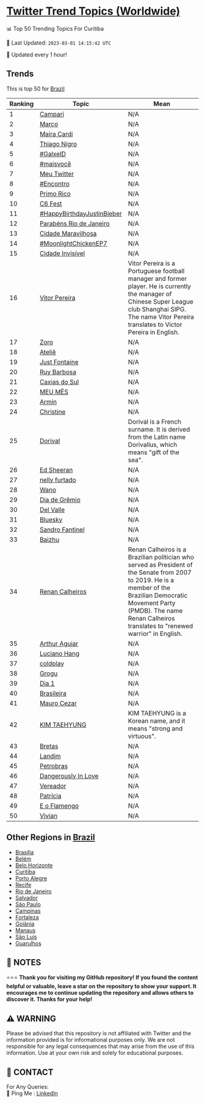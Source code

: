 [Twitter Trend Topics (Worldwide)](https://github.com/ErcinDedeoglu/Twitter-Trend-Topics)
==========


📊 Top 50 Trending Topics For Curitiba

📆 Last Updated: `2023-03-01 14:15:42 UTC`

🔧 Updated every 1 hour!


## Trends

This is top 50 for [Brazil](</Brazil>)

| Ranking | Topic | Mean |
| ------- | ------------ | ------------ |
| 1 | [Campari](http://twitter.com/search?q=Campari) | N/A |
| 2 | [Março](http://twitter.com/search?q=Mar%c3%a7o) | N/A |
| 3 | [Maira Cardi](http://twitter.com/search?q=Maira+Cardi) | N/A |
| 4 | [Thiago Nigro](http://twitter.com/search?q=Thiago+Nigro) | N/A |
| 5 | [#GalxeID](http://twitter.com/search?q=%23GalxeID) | N/A |
| 6 | [#maisvocê](http://twitter.com/search?q=%23maisvoc%c3%aa) | N/A |
| 7 | [Meu Twitter](http://twitter.com/search?q=Meu+Twitter) | N/A |
| 8 | [#Encontro](http://twitter.com/search?q=%23Encontro) | N/A |
| 9 | [Primo Rico](http://twitter.com/search?q=Primo+Rico) | N/A |
| 10 | [C6 Fest](http://twitter.com/search?q=C6+Fest) | N/A |
| 11 | [#HappyBirthdayJustinBieber](http://twitter.com/search?q=%23HappyBirthdayJustinBieber) | N/A |
| 12 | [Parabéns Rio de Janeiro](http://twitter.com/search?q=Parab%c3%a9ns+Rio+de+Janeiro) | N/A |
| 13 | [Cidade Maravilhosa](http://twitter.com/search?q=Cidade+Maravilhosa) | N/A |
| 14 | [#MoonlightChickenEP7](http://twitter.com/search?q=%23MoonlightChickenEP7) | N/A |
| 15 | [Cidade Invisível](http://twitter.com/search?q=Cidade+Invis%c3%advel) | N/A |
| 16 | [Vitor Pereira](http://twitter.com/search?q=Vitor+Pereira) | Vitor Pereira is a Portuguese football manager and former player. He is currently the manager of Chinese Super League club Shanghai SIPG. The name Vitor Pereira translates to Victor Pereira in English. |
| 17 | [Zoro](http://twitter.com/search?q=Zoro) | N/A |
| 18 | [Ateliê](http://twitter.com/search?q=Ateli%c3%aa) | N/A |
| 19 | [Just Fontaine](http://twitter.com/search?q=Just+Fontaine) | N/A |
| 20 | [Ruy Barbosa](http://twitter.com/search?q=Ruy+Barbosa) | N/A |
| 21 | [Caxias do Sul](http://twitter.com/search?q=Caxias+do+Sul) | N/A |
| 22 | [MEU MÊS](http://twitter.com/search?q=MEU+M%c3%8aS) | N/A |
| 23 | [Armin](http://twitter.com/search?q=Armin) | N/A |
| 24 | [Christine](http://twitter.com/search?q=Christine) | N/A |
| 25 | [Dorival](http://twitter.com/search?q=Dorival) | Dorival is a French surname. It is derived from the Latin name Dorivallus, which means "gift of the sea". |
| 26 | [Ed Sheeran](http://twitter.com/search?q=Ed+Sheeran) | N/A |
| 27 | [nelly furtado](http://twitter.com/search?q=nelly+furtado) | N/A |
| 28 | [Wano](http://twitter.com/search?q=Wano) | N/A |
| 29 | [Dia de Grêmio](http://twitter.com/search?q=Dia+de+Gr%c3%aamio) | N/A |
| 30 | [Del Valle](http://twitter.com/search?q=Del+Valle) | N/A |
| 31 | [Bluesky](http://twitter.com/search?q=Bluesky) | N/A |
| 32 | [Sandro Fantinel](http://twitter.com/search?q=Sandro+Fantinel) | N/A |
| 33 | [Baizhu](http://twitter.com/search?q=Baizhu) | N/A |
| 34 | [Renan Calheiros](http://twitter.com/search?q=Renan+Calheiros) | Renan Calheiros is a Brazilian politician who served as President of the Senate from 2007 to 2019. He is a member of the Brazilian Democratic Movement Party (PMDB). The name Renan Calheiros translates to "renewed warrior" in English. |
| 35 | [Arthur Aguiar](http://twitter.com/search?q=Arthur+Aguiar) | N/A |
| 36 | [Luciano Hang](http://twitter.com/search?q=Luciano+Hang) | N/A |
| 37 | [coldplay](http://twitter.com/search?q=coldplay) | N/A |
| 38 | [Grogu](http://twitter.com/search?q=Grogu) | N/A |
| 39 | [Dia 1](http://twitter.com/search?q=Dia+1) | N/A |
| 40 | [Brasileira](http://twitter.com/search?q=Brasileira) | N/A |
| 41 | [Mauro Cezar](http://twitter.com/search?q=Mauro+Cezar) | N/A |
| 42 | [KIM TAEHYUNG](http://twitter.com/search?q=KIM+TAEHYUNG) | KIM TAEHYUNG is a Korean name, and it means "strong and virtuous". |
| 43 | [Bretas](http://twitter.com/search?q=Bretas) | N/A |
| 44 | [Landim](http://twitter.com/search?q=Landim) | N/A |
| 45 | [Petrobras](http://twitter.com/search?q=Petrobras) | N/A |
| 46 | [Dangerously In Love](http://twitter.com/search?q=Dangerously+In+Love) | N/A |
| 47 | [Vereador](http://twitter.com/search?q=Vereador) | N/A |
| 48 | [Patrícia](http://twitter.com/search?q=Patr%c3%adcia) | N/A |
| 49 | [E o Flamengo](http://twitter.com/search?q=E+o+Flamengo) | N/A |
| 50 | [Vivian](http://twitter.com/search?q=Vivian) | N/A |



## Other Regions in [Brazil](</Brazil>)

* [Brasília](</Brazil/Brasília.md>)
* [Belém](</Brazil/Belém.md>)
* [Belo Horizonte](</Brazil/Belo Horizonte.md>)
* [Curitiba](</Brazil/Curitiba.md>)
* [Porto Alegre](</Brazil/Porto Alegre.md>)
* [Recife](</Brazil/Recife.md>)
* [Rio de Janeiro](</Brazil/Rio de Janeiro.md>)
* [Salvador](</Brazil/Salvador.md>)
* [São Paulo](</Brazil/São Paulo.md>)
* [Campinas](</Brazil/Campinas.md>)
* [Fortaleza](</Brazil/Fortaleza.md>)
* [Goiânia](</Brazil/Goiânia.md>)
* [Manaus](</Brazil/Manaus.md>)
* [São Luís](</Brazil/São Luís.md>)
* [Guarulhos](</Brazil/Guarulhos.md>)



## 📝 NOTES

⭐⭐⭐ **Thank you for visiting my GitHub repository! If you found the content helpful or valuable, leave a star on the repository to show your support. It encourages me to continue updating the repository and allows others to discover it. Thanks for your help!**


## ⚠️ WARNING

Please be advised that this repository is not affiliated with Twitter and the information provided is for informational purposes only. We are not responsible for any legal consequences that may arise from the use of this information. Use at your own risk and solely for educational purposes.


## 📨 CONTACT

 For Any Queries:  
            🏓 Ping Me : [LinkedIn](https://www.linkedin.com/in/ercindedeoglu/)
